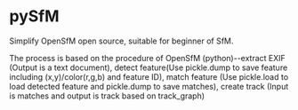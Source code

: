 # pySfM
Simplify OpenSfM open source, suitable for beginner of SfM.

The process is based on the procedure of OpenSfM (python)--extract EXIF (Output is a text document), 
detect feature(Use pickle.dump to save feature including (x,y)/color(r,g,b) and feature ID), match feature (Use pickle.load to load 
detected feature and pickle.dump to save matches), create track (Input is matches and output is track based on track_graph)
